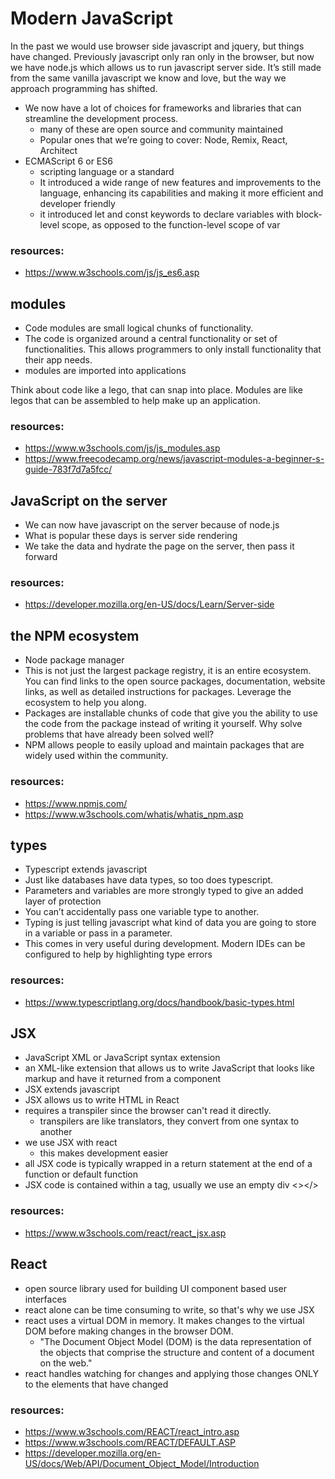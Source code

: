 # Modern JavaScript

In the past we would use browser side javascript and jquery, but things have changed.
Previously javascript only ran only in the browser, but now we have node.js which allows us to run javascript server side.
It’s still made from the same vanilla javascript we know and love, but the way we approach programming has shifted.
- We now have a lot of choices for frameworks and libraries that can streamline the development process.
  - many of these are open source and community maintained
  - Popular ones that we’re going to cover: Node, Remix, React, Architect
- ECMAScript 6 or ES6
  - scripting language or a standard
  - It introduced a wide range of new features and improvements to the language, enhancing its capabilities and making it more efficient and developer friendly
  - it introduced let and const keywords to declare variables with block-level scope, as opposed to the function-level scope of var

### resources:
- https://www.w3schools.com/js/js_es6.asp

## modules

- Code modules are small logical chunks of functionality.
- The code is organized around a central functionality or set of functionalities. This allows programmers to only install functionality that their app needs.
- modules are imported into applications

Think about code like a lego, that can snap into place. Modules are like legos that can be assembled to help make up an application.

### resources:
- https://www.w3schools.com/js/js_modules.asp
- https://www.freecodecamp.org/news/javascript-modules-a-beginner-s-guide-783f7d7a5fcc/

## JavaScript on the server
- We can now have javascript on the server because of node.js
- What is popular these days is server side rendering
- We take the data and hydrate the page on the server, then pass it forward

### resources:
- https://developer.mozilla.org/en-US/docs/Learn/Server-side

## the NPM ecosystem
- Node package manager
- This is not just the largest package registry, it is an entire ecosystem. You can find links to the open source packages, documentation, website links, as well as detailed instructions for packages. Leverage the ecosystem to help you along.
- Packages are installable chunks of code that give you the ability to use the code from the package instead of writing it yourself. Why solve problems that have already been solved well?
- NPM allows people to easily upload and maintain packages that are widely used within the community.

### resources:
- https://www.npmjs.com/
- https://www.w3schools.com/whatis/whatis_npm.asp


## types
- Typescript extends javascript
- Just like databases have data types, so too does typescript.
- Parameters and variables are more strongly typed to give an added layer of protection
- You can’t accidentally pass one variable type to another.
- Typing is just telling javascript what kind of data you are going to store in a variable or pass in a parameter.
- This comes in very useful during development. Modern IDEs can be configured to help by highlighting type errors

### resources:
- https://www.typescriptlang.org/docs/handbook/basic-types.html

## JSX
- JavaScript XML or JavaScript syntax extension
- an XML-like extension that allows us to write JavaScript that looks like markup and have it returned from a component
- JSX extends javascript
- JSX allows us to write HTML in React
- requires a transpiler since the browser can't read it directly.
  - transpilers are like translators, they convert from one syntax to another
- we use JSX with react
  - this makes development easier
- all JSX code is typically wrapped in a return statement at the end of a function or default function
- JSX code is contained within a tag, usually we use an empty div <></>

### resources:
- https://www.w3schools.com/react/react_jsx.asp

## React
- open source library used for building UI component based user interfaces
- react alone can be time consuming to write, so that's why we use JSX
- react uses a virtual DOM in memory. It makes changes to the virtual DOM before making changes in the browser DOM.
  - "The Document Object Model (DOM) is the data representation of the objects that comprise the structure and content of a document on the web."
- react handles watching for changes and applying those changes ONLY to the elements that have changed

### resources:
- https://www.w3schools.com/REACT/react_intro.asp
- https://www.w3schools.com/REACT/DEFAULT.ASP
- https://developer.mozilla.org/en-US/docs/Web/API/Document_Object_Model/Introduction